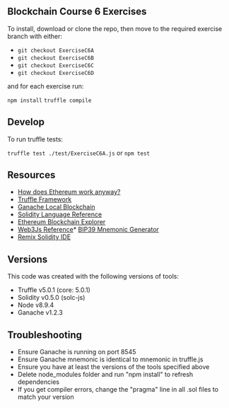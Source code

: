 ## Blockchain Course 6 Exercises

To install, download or clone the repo, then move to the required exercise branch with either:

- `git checkout ExerciseC6A`
- `git checkout ExerciseC6B`
- `git checkout ExerciseC6C`
- `git checkout ExerciseC6D`

and for each exercise run:

`npm install`
`truffle compile`

## Develop

To run truffle tests:

`truffle test ./test/ExerciseC6A.js` or `npm test`

## Resources

- [How does Ethereum work anyway?](https://medium.com/@preethikasireddy/how-does-ethereum-work-anyway-22d1df506369)
- [Truffle Framework](http://truffleframework.com/)
- [Ganache Local Blockchain](http://truffleframework.com/ganache/)
- [Solidity Language Reference](http://solidity.readthedocs.io/en/v0.4.24/)
- [Ethereum Blockchain Explorer](https://etherscan.io/)
- [Web3Js Reference](https://github.com/ethereum/wiki/wiki/JavaScript-API)\* [BIP39 Mnemonic Generator](https://iancoleman.io/bip39/)
- [Remix Solidity IDE](https://remix.ethereum.org/)

## Versions

This code was created with the following versions of tools:

- Truffle v5.0.1 (core: 5.0.1)
- Solidity v0.5.0 (solc-js)
- Node v8.9.4
- Ganache v1.2.3

## Troubleshooting

- Ensure Ganache is running on port 8545
- Ensure Ganache mnemonic is identical to mnemonic in truffle.js
- Ensure you have at least the versions of the tools specified above
- Delete node_modules folder and run "npm install" to refresh dependencies
- If you get compiler errors, change the "pragma" line in all .sol files to match your version
